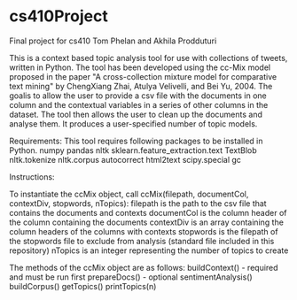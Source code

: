 # cs410Project
Final project for cs410
Tom Phelan and Akhila Prodduturi

This is a context based topic analysis tool for use with collections of tweets, written in Python. 
The tool has been developed using the cc-Mix model proposed in the paper "A cross-collection 
mixture model for comparative text mining" by ChengXiang Zhai, Atulya Velivelli, and Bei Yu, 2004. 
The goalis to allow the user to provide a csv file with the documents in one column and the contextual
variables in a series of other columns in the dataset. The tool then allows the user to clean up
the documents and analyse them. It produces a user-specified number of topic models.

Requirements: 
This tool requires following packages to be installed in Python.
numpy
pandas
nltk
sklearn.feature_extraction.text
TextBlob 
nltk.tokenize
nltk.corpus
autocorrect
html2text
scipy.special
gc

Instructions:

To instantiate the ccMix object, call ccMix(filepath, documentCol, contextDiv, stopwords, nTopics):
filepath is the path to the csv file that contains the documents and contexts
documentCol is the column header of the column containing the documents
contextDiv is an array containing the column headers of the columns with contexts
stopwords is the filepath of the stopwords file to exclude from analysis (standard file included in
this repository)
nTopics is an integer representing the number of topics to create

The methods of the ccMix object are as follows:
buildContext() - required and must be run first
prepareDocs() - optional 
sentimentAnalysis()
buildCorpus()
getTopics()
printTopics(n)